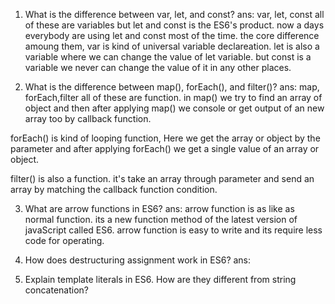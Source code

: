 1. What is the difference between var, let, and const?
ans: var, let, const all of these are variables but let and const is the ES6's product. now a days everybody are using let and const most of the time. the core difference amoung them, var is kind of universal variable declareation. let is also a variable where we can change the value of let variable. but const is a variable  we never can change the value of it in any other places.

2. What is the difference between map(), forEach(), and filter()?
ans: map, forEach,filter all of these are function. in map() we try to find an array of object and then after applying map() we console or get output of an new array too by callback function. 

forEach() is kind of looping function, Here we get the array or object by the parameter and after applying forEach() we get a single value of an array or object.  

filter() is also a function. it's take an array through parameter and send an array by matching the callback function condition.

3. What are arrow functions in ES6?
ans: arrow function is as like as normal function. its a new function method of the latest version of javaScript called ES6. arrow function is easy to write and its require less code for operating.

4. How does destructuring assignment work in ES6?
ans:

5. Explain template literals in ES6. How are they different from string concatenation?

